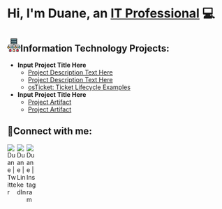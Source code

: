 # Hi, I'm Duane, an [IT Professional](https://www.linkedin.com/in/duane-george) :computer:
## <img width= "30px" src="server-data.svg" />Information Technology Projects:
- **Input Project Title Here**
  - [Project Description Text Here](https://github.com/joshmadakorcc/osticket-prereqs)
  - [Project Description Text Here](https://github.com/joshmadakorcc/post-install-config)
  - [osTicket: Ticket Lifecycle Examples](https://github.com/joshmadakorcc/ticket-lifecycle)
- **Input Project Title Here**
  - [Project Artifact](https://github.com/joshmadakorcc/configure-ad)
  - [Project Artifact](https://github.com/joshmadakorcc/azure-network-protocols)

<h2>🤳Connect with me:</h2>

[<img align="left" alt="Duane | Twitter" width="22px" src="https://skillicons.dev/icons?i=twitter" />][twitter]
[<img align="left" alt="Duane | LinkedIn" width="22px" src="https://skillicons.dev/icons?i=linkedin" />][linkedin]
[<img align="left" alt="Duane | Instagram" width="22px" src="https://skillicons.dev/icons?i=instagram" />][instagram]

[twitter]: https://twitter.com/duanegeorge
[instagram]: https://www.instagram.com/twinbrodarkdg
[linkedin]: https://linkedin.com/in/duane-george

